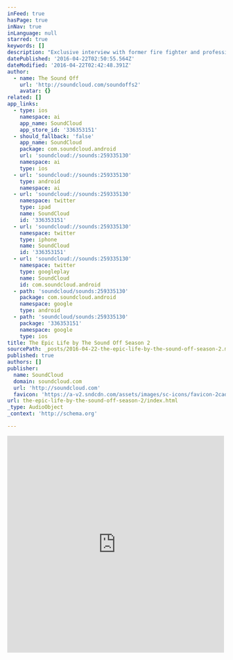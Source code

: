 ```yaml
---
inFeed: true
hasPage: true
inNav: true
inLanguage: null
starred: true
keywords: []
description: "Exclusive interview with former fire fighter and professional lacrosse player turned entrepreneur Darryl MacDonald. Darryl founded life mentorship program 'The Epic Life Academy'. New Music from Garth Adam, Nile Groove and Ray William Roldan."
datePublished: '2016-04-22T02:50:55.564Z'
dateModified: '2016-04-22T02:42:48.391Z'
author:
  - name: The Sound Off
    url: 'http://soundcloud.com/soundoffs2'
    avatar: {}
related: []
app_links:
  - type: ios
    namespace: ai
    app_name: SoundCloud
    app_store_id: '336353151'
  - should_fallback: 'false'
    app_name: SoundCloud
    package: com.soundcloud.android
    url: 'soundcloud://sounds:259335130'
    namespace: ai
    type: ios
  - url: 'soundcloud://sounds:259335130'
    type: android
    namespace: ai
  - url: 'soundcloud://sounds:259335130'
    namespace: twitter
    type: ipad
    name: SoundCloud
    id: '336353151'
  - url: 'soundcloud://sounds:259335130'
    namespace: twitter
    type: iphone
    name: SoundCloud
    id: '336353151'
  - url: 'soundcloud://sounds:259335130'
    namespace: twitter
    type: googleplay
    name: SoundCloud
    id: com.soundcloud.android
  - path: 'soundcloud/sounds:259335130'
    package: com.soundcloud.android
    namespace: google
    type: android
  - path: 'soundcloud/sounds:259335130'
    package: '336353151'
    namespace: google
    type: ios
title: The Epic Life by The Sound Off Season 2
sourcePath: _posts/2016-04-22-the-epic-life-by-the-sound-off-season-2.md
published: true
authors: []
publisher:
  name: SoundCloud
  domain: soundcloud.com
  url: 'http://soundcloud.com'
  favicon: 'https://a-v2.sndcdn.com/assets/images/sc-icons/favicon-2cadd14b.ico'
url: the-epic-life-by-the-sound-off-season-2/index.html
_type: AudioObject
_context: 'http://schema.org'

---
```

<iframe src="https://cdn.embedly.com/widgets/media.html?src=https%3A%2F%2Fw.soundcloud.com%2Fplayer%2F%3Fvisual%3Dtrue%26url%3Dhttp%253A%252F%252Fapi.soundcloud.com%252Ftracks%252F259335130%26show_artwork%3Dtrue&amp;url=https%3A%2F%2Fsoundcloud.com%2Fsoundoffs2%2Fthe-epic-life&amp;image=http%3A%2F%2Fi1.sndcdn.com%2Fartworks-000158404701-ulbap7-t500x500.jpg&amp;key=b7d04c9b404c499eba89ee7072e1c4f7&amp;type=text%2Fhtml&amp;schema=soundcloud" width="500" height="500" scrolling="no" frameborder="0" allowfullscreen="" style=""></iframe>